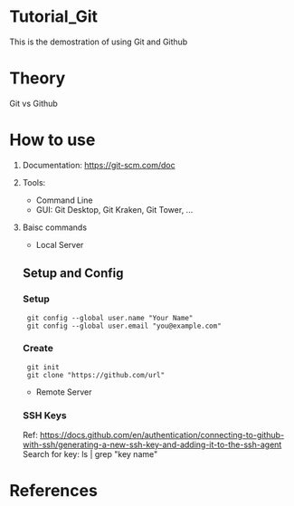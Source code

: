 # Tutorial_Git
This is the demostration of using Git and Github

# Theory
Git vs Github

# How to use
1. Documentation: https://git-scm.com/doc
2. Tools:
    + Command Line
    + GUI: Git Desktop, Git Kraken, Git Tower, ...

3. Baisc commands
    + Local Server
    ## Setup and Config 
    ### Setup
        git config --global user.name "Your Name"
        git config --global user.email "you@example.com"
    ### Create
        git init 
        git clone "https://github.com/url"

    + Remote Server
    ### SSH Keys
    Ref: https://docs.github.com/en/authentication/connecting-to-github-with-ssh/generating-a-new-ssh-key-and-adding-it-to-the-ssh-agent
    Search for key: ls | grep "key name"
# References